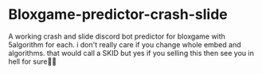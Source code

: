 # Bloxgame-predictor-crash-slide

A working crash and slide discord bot predictor for bloxgame with 5algorithm for each.
i don't really care if you change whole embed and algorithms. that would call a SKID but yes
if you selling this then see you in hell for sure🤷‍♂️
